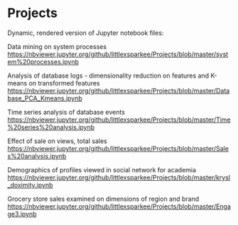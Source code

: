 # Projects

Dynamic, rendered version of Jupyter notebook files:

Data mining on system processes
https://nbviewer.jupyter.org/github/littlexsparkee/Projects/blob/master/system%20processes.ipynb

Analysis of database logs - dimensionality reduction on features and K-means on transformed features
https://nbviewer.jupyter.org/github/littlexsparkee/Projects/blob/master/Database_PCA_Kmeans.ipynb

Time series analysis of database events
https://nbviewer.jupyter.org/github/littlexsparkee/Projects/blob/master/Time%20series%20analysis.ipynb

Effect of sale on views, total sales
https://nbviewer.jupyter.org/github/littlexsparkee/Projects/blob/master/Sales%20analysis.ipynb

Demographics of profiles viewed in social network for academia
https://nbviewer.jupyter.org/github/littlexsparkee/Projects/blob/master/krysl_doximity.ipynb

Grocery store sales examined on dimensions of region and brand
https://nbviewer.jupyter.org/github/littlexsparkee/Projects/blob/master/Engage3.ipynb
